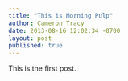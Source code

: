 ```yaml
---
title: "This is Morning Pulp"
author: Cameron Tracy
date: 2013-08-16 12:02:34 -0700
layout: post
published: true
---
```

This is the first post.